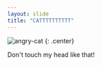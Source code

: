```yaml
---
layout: slide
title: "CATTTTTTTTTT"
---
```


![angry-cat](https://cloud.githubusercontent.com/assets/16547949/25400569/064d7bc6-29c1-11e7-90dc-fef44edd9f0a.jpg)
{: .center}

Don't touch my head like that!

